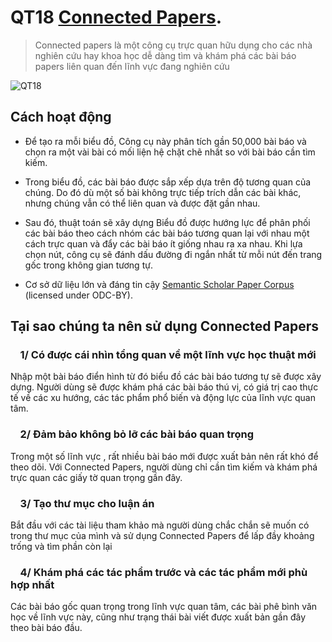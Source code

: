 # QT18 [Connected Papers](https://www.connectedpapers.com).

> Connected papers là một công cụ trực quan hữu dụng cho các nhà nghiên cứu hay khoa học dễ dàng tìm và khám phá các bài báo papers liên quan đến lĩnh vực đang nghiên cứu

![QT18](https://github.com/Jasper-Duong/CS519.L21.KHCL/blob/main/BT%20Bu%E1%BB%95i%202/image/QT18.png)

## Cách hoạt động

- Để tạo ra mỗi biểu đồ, Công cụ này phân tích gần 50,000 bài báo và chọn ra một vài bài có mối liện hệ chặt chẽ nhất so với bài báo cần tìm kiếm.

- Trong biểu đồ, các bài báo được sắp xếp dựa trên độ tương quan của chúng. Do đó dù một số bài không trực tiếp trích dẫn các bài khác, nhưng chúng vẫn có thể liên quan và được đặt gần nhau.

- Sau đó, thuật toán sẽ xây dựng Biểu đồ được hướng lực để phân phối các bài báo theo cách nhóm các bài báo tương quan lại với nhau một cách trực quan và đẩy các bài báo ít giống nhau ra xa nhau. Khi lựa chọn nút, công cụ sẽ đánh dấu đường đi ngắn nhất từ ​​mỗi nút đến trang gốc trong không gian tương tự.

- Cơ sở dữ liệu lớn và đáng tin cậy [Semantic Scholar Paper Corpus](https://www.semanticscholar.org/paper/Construction-of-the-Literature-Graph-in-Semantic-Ammar-Groeneveld/649def34f8be52c8b66281af98ae884c09aef38b) (licensed under ODC-BY).

## Tại sao chúng ta nên sử dụng Connected Papers

### &nbsp; &nbsp; 1/ Có được cái nhìn tổng quan về một lĩnh vực học thuật mới

Nhập một bài báo điển hình từ đó biểu đồ các bài báo tương tự sẽ được xây dựng. Người dùng sẽ được khám phá các bài báo thú vị, có giá trị cao thực tế về các xu hướng, các tác phẩm phổ biến và động lực của lĩnh vực quan tâm.

### &nbsp; &nbsp; 2/ Đảm bảo không bỏ lỡ các bài báo quan trọng

Trong một số lĩnh vực , rất nhiều bài báo mới được xuất bản nên rất khó để theo dõi. Với Connected Papers, người dùng chỉ cần tìm kiếm và khám phá trực quan các giấy tờ quan trọng gần đây.

### &nbsp; &nbsp; 3/ Tạo thư mục cho luận án

Bắt đầu với các tài liệu tham khảo mà người dùng chắc chắn sẽ muốn có trong thư mục của mình và sử dụng Connected Papers để lấp đầy khoảng trống và tìm phần còn lại

### &nbsp; &nbsp; 4/ Khám phá các tác phẩm trước và các tác phẩm mới phù hợp nhất

Các bài báo gốc quan trọng trong lĩnh vực quan tâm, các bài phê bình văn học về lĩnh vực này, cũng như trạng thái bài viết được xuất bản gần đây theo bài báo đầu.
